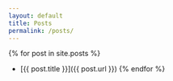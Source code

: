 ```yaml
---
layout: default
title: Posts
permalink: /posts/
---
```


{% for post in site.posts %}
  - [{{ post.title }}]({{ post.url }})
{% endfor %}